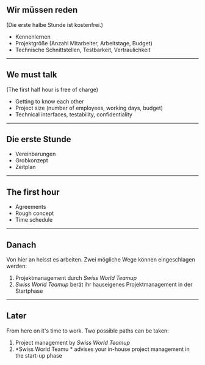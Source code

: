 
## Wir müssen reden ##

(Die erste halbe Stunde  ist kostenfrei.)

- Kennenlernen
- Projektgröße (Anzahl Mitarbeiter, Arbeitstage, Budget)
- Technische Schnittstellen, Testbarkeit, Vertraulichkeit

---

## We must talk ##

(The first half hour is free of charge)
 
- Getting to know each other
- Project size (number of employees, working days, budget)
- Technical interfaces, testability, confidentiality

---

## Die erste Stunde ##

- Vereinbarungen
- Grobkonzept
- Zeitplan

---

## The first hour ##

- Agreements
- Rough concept
- Time schedule


---

## Danach ##

Von hier an heisst es arbeiten. Zwei mögliche Wege können eingeschlagen werden:

1. Projektmanagement durch *Swiss World Teamup*
2. *Swiss World Teamup* berät ihr hauseigenes Projektmanagement in der Startphase


---

## Later ##

From here on it's time to work. Two possible paths can be taken:

1. Project management by *Swiss World Teamup*
2. *Swiss World Teamu * advises your in-house project management in the start-up phase






